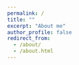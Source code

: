 ```yaml
---
permalink: /
title: ""
excerpt: "About me"
author_profile: false
redirect_from: 
  - /about/
  - /about.html
---
```



<html lang="en">
<head>
    <meta charset="UTF-8">
    <meta name="viewport" content="width=device-width, initial-scale=1.0">
    <title>Two Columns</title>
    <style>
        .columns {
            display: flex;
            justify-content: space-between;
        }

        .column1 {
            width: 30%; /* 조절 가능 */
            border: 1px solid #fff;
            padding: 10px;
            box-sizing: border-box;
        }

        .column2 {
            width: 70%; /* 조절 가능 */
            border: 1px solid #fff;
            padding: 10px;
            box-sizing: border-box;
        }

        .column3 {
            width: 40%; /* 조절 가능 */
            border: 1px solid #fff;
            padding: 10px;
            box-sizing: border-box;
        }

        .column4 {
            width: 60%; /* 조절 가능 */
            border: 1px solid #fff;
            padding: 10px;
            box-sizing: border-box;
        }


        h1 { text-align: center; }
    </style>
</head>


<body>

<div class="columns">
    <div class="column1">
        <p>  <img src="https://github.com/int141312/int141312.github.io/blob/gh-pages/images/profile.png?raw=true">   </p> 
        <h1> Jisung Son </h1> 
    </div>

    <div class="column2">
        <p>I'm interested in Deep Learning, Representation Learning, Information Theory, Diffusion models. Nullam a pellentesque tortor. Aliquam imperdiet elementum rutrum. Nullam id eros ornare, lobortis orci nec, facilisis eros. Vestibulum consectetur malesuada nisl id iaculis. Integer sollicitudin volutpat diam, id molestie nunc egestas interdum. Phasellus suscipit sodales dolor eget faucibus. Maecenas nec vestibulum purus, et varius lorem. Vestibulum consectetur malesuada nisl id iaculis.
        </p>

    <div class="columns">

      <div class="column3">
        <h3> Interests </h3>
        <li> Deep Learning </li>
        <li> Representation <br> Learning </li>
        <li> Diffusion models </li>
        <li> Information Theory </li>
      </div>

      <div class="column4">
        <h3> Education </h3>
        <li> Gwangju Institute of Science and Technology (2023-2025) <br>
              M.S in Artificial Intelligence 
        </li>
           
        <li> Ulsan National Institute of Science and Technology (2014-2019) 
          <ol>
            <li> B.S in Physics, minor in Nuclear Science and Engineering </li>
          </ol>
        </li> 
          
        <li> University of Art in London (2017) </li>
        
      </div>

    </div>
        
    </div>
</div>





</body>
</html>


<!--
![alt text](https://github.com/int141312/int141312.github.io/blob/gh-pages/images/profile.png?raw=true){: width="200" height="200"}{: .align-left} 

### Jisung Son


I'm interested in Deep Learning, Representation Learning, Information Theory, Diffusion models. Nullam a pellentesque tortor. Aliquam imperdiet elementum rutrum. Nullam id eros ornare, lobortis orci nec, facilisis eros. Vestibulum consectetur malesuada nisl id iaculis. Integer sollicitudin volutpat diam, id molestie nunc egestas interdum. Phasellus suscipit sodales dolor eget faucibus. Maecenas nec vestibulum purus, et varius lorem. Vestibulum consectetur malesuada nisl id iaculis.   
-->


Research
------





### Interests
* Deep Learning
* Representation Learning
* Diffusion models
* Information Theory

### Education
* Gwangju Institute of Science and Technology (2023-2025)
  M.S in Artificial Intelligence
* Ulsan National Institute of Science and Technology (2014-2019) 
  B.S in Physics, minor in Nuclear Science and Engineering
* University of Art in London (2017)


Experience
------

### Teaching
* General PhysicsⅠ, UNIST (spring 2018) 
* General Physics Ⅱ, UNIST (fall 2018)
* Calculus Ⅱ, UNIST (fall 2018)
 
### Research intern
* UNIST (2018-2019)
* GIST (2023)

### Military Service
* ROKAF (2020-2022)

### Additional Education
* KIAS-APCTP Statistical Physics Winter School (POSTECH) (2020) - ML & Deep Learning
* Data Youth Campus (Yonsei University) (2022) - Big Data analysis & Deep Learning

### YouTube Activity
* Deep Learning Review





Skills
------
* Python, C++, C#: PyTorch, Matplotlib, 
* DBMS: MySQL
* 3D modeling: Unreal Engine, Unity, Sketchup







